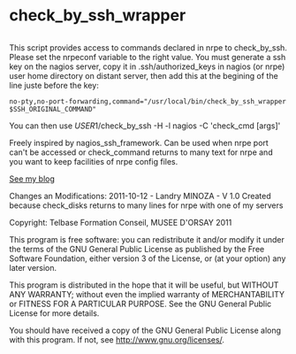 check_by_ssh_wrapper
====================

<!-- Piwik Image Tracker-->
<img src="https://stats.hobgoblins-master.info/piwik.php?idSite=2&amp;rec=1" style="border:0" alt="" />
<!-- End Piwik -->

This script provides access to commands declared in nrpe to check_by_ssh.
Please set the nrpeconf variable to the right value.
You must generate a ssh key on the nagios server, copy it in .ssh/authorized_keys
in nagios (or nrpe) user home directory on distant server, then add this at
the begining of the line juste before the key:
```
no-pty,no-port-forwarding,command="/usr/local/bin/check_by_ssh_wrapper $SSH_ORIGINAL_COMMAND"
```

You can then use $USER1$/check_by_ssh -H <distant host> -l nagios -C 'check_cmd [args]'

Freely inspired by nagios_ssh_framework. Can be used when nrpe port can't be accessed
or check_command returns to many text for nrpe and you want to keep facilities of nrpe
config files.

[See my blog](http://hobgoblins-master.info/en/posts/check_by_ssh_wrapper.html)

Changes an Modifications:
2011-10-12 - Landry MINOZA - V 1.0
Created because check_disks returns to many lines for nrpe with one of my servers

Copyright: Telbase Formation Conseil, MUSEE D'ORSAY 2011

This program is free software: you can redistribute it and/or modify
it under the terms of the GNU General Public License as published by
the Free Software Foundation, either version 3 of the License, or
(at your option) any later version.

This program is distributed in the hope that it will be useful,
but WITHOUT ANY WARRANTY; without even the implied warranty of
MERCHANTABILITY or FITNESS FOR A PARTICULAR PURPOSE.  See the
GNU General Public License for more details.

You should have received a copy of the GNU General Public License
along with this program.  If not, see <http://www.gnu.org/licenses/>.
